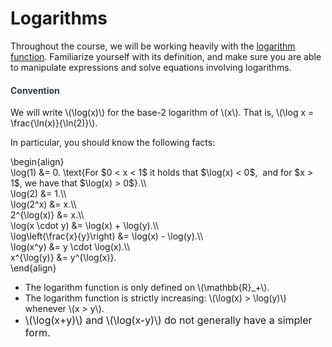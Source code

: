 # Logarithms

<p>Throughout the course, we will be working heavily with the <a href="https://en.wikipedia.org/wiki/Logarithm">logarithm function</a>. Familiarize yourself with its definition, and make sure you are able to manipulate expressions and solve equations involving logarithms.</p>
<div class="content-box pad-box-mini border border-trbl border-round">
<h4 style="color: #2d3b45;"><strong>Convention</strong></h4>
We will write \(\log(x)\) for the base-2 logarithm of \(x\). That is, \(\log x = \frac{\ln(x)}{\ln(2)}\).</div>
<p>In particular, you should know the following facts:</p>
<p>\begin{align}<br>\log(1) &amp;= 0. \text{For $0 &lt; x &lt; 1$ it holds that $\log(x) &lt; 0$,  and for $x &gt; 1$, we have that $\log(x) &gt; 0$}.\\<br>\log(2) &amp;= 1.\\<br>\log(2^x) &amp;= x.\\<br>2^{\log(x)} &amp;= x.\\<br>\log(x \cdot y) &amp;= \log(x) + \log(y).\\<br>\log\left(\frac{x}{y}\right) &amp;= \log(x) - \log(y).\\<br>\log(x^y) &amp;= y \cdot \log(x).\\<br>x^{\log(y)} &amp;= y^{\log(x)}.<br>\end{align}</p>
<ul>
<li>The logarithm function is only defined on \(\mathbb{R}_+\).</li>
<li>The logarithm function is strictly increasing: \(\log(x) &gt; \log(y)\) whenever \(x &gt; y\).</li>
<li><span style="font-size: 1rem;">\(\log(x+y)\) and \(\log(x-y)\) do not generally have a simpler form.</span></li>
</ul>